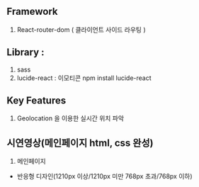 ## Framework
1) React-router-dom ( 클라이언트 사이드 라우팅 )

## Library :
1) sass
2) lucide-react : 이모티콘
   npm install lucide-react

## Key Features
1) Geolocation 을 이용한 실시간 위치 파악

## 시연영상(메인페이지 html, css 완성)
1) 메인페이지
- 반응형 디자인(1210px 이상/1210px 미만 768px 초과/768px 이하)
